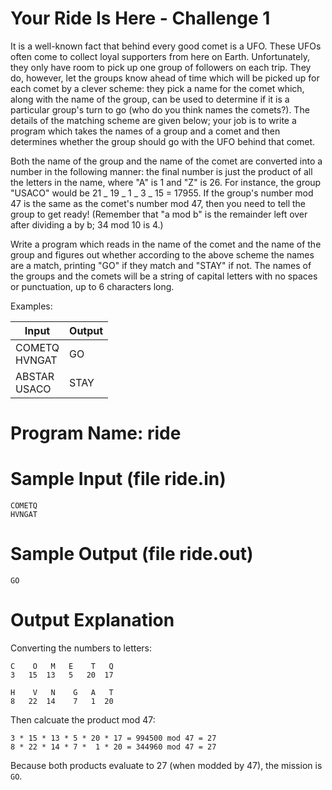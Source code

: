 # Your Ride Is Here - Challenge 1

It is a well-known fact that behind every good comet is a UFO. These UFOs often come to collect loyal supporters from here on Earth. Unfortunately, they only have room to pick up one group of followers on each trip. They do, however, let the groups know ahead of time which will be picked up for each comet by a clever scheme: they pick a name for the comet which, along with the name of the group, can be used to determine if it is a particular group's turn to go (who do you think names the comets?). The details of the matching scheme are given below; your job is to write a program which takes the names of a group and a comet and then determines whether the group should go with the UFO behind that comet.

Both the name of the group and the name of the comet are converted into a number in the following manner: the final number is just the product of all the letters in the name, where "A" is 1 and "Z" is 26. For instance, the group "USACO" would be 21 _ 19 _ 1 _ 3 _ 15 = 17955. If the group's number mod 47 is the same as the comet's number mod 47, then you need to tell the group to get ready! (Remember that "a mod b" is the remainder left over after dividing a by b; 34 mod 10 is 4.)

Write a program which reads in the name of the comet and the name of the group and figures out whether according to the above scheme the names are a match, printing "GO" if they match and "STAY" if not. The names of the groups and the comets will be a string of capital letters with no spaces or punctuation, up to 6 characters long.

Examples:

| Input              | Output |
| ------------------ | ------ |
| COMETQ <br> HVNGAT | GO     |
| ABSTAR <br> USACO  | STAY   |

# Program Name: ride

# Sample Input (file ride.in)

```
COMETQ
HVNGAT
```

# Sample Output (file ride.out)

```
GO
```

# Output Explanation

Converting the numbers to letters:

```
C    O   M   E    T   Q
3   15  13   5   20  17

H    V   N    G   A   T
8   22  14    7   1  20
```

Then calcuate the product mod 47:

```
3 * 15 * 13 * 5 * 20 * 17 = 994500 mod 47 = 27
8 * 22 * 14 * 7 *  1 * 20 = 344960 mod 47 = 27
```

Because both products evaluate to 27 (when modded by 47), the mission is `GO`.

